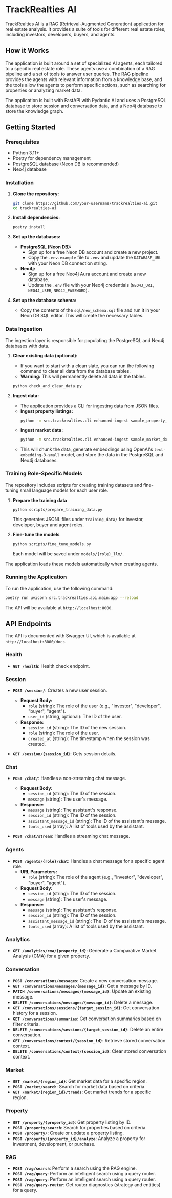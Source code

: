 # TrackRealties AI

TrackRealties AI is a RAG (Retrieval-Augmented Generation) application for real estate analysis. It provides a suite of tools for different real estate roles, including investors, developers, buyers, and agents.

## How it Works

The application is built around a set of specialized AI agents, each tailored to a specific real estate role. These agents use a combination of a RAG pipeline and a set of tools to answer user queries. The RAG pipeline provides the agents with relevant information from a knowledge base, and the tools allow the agents to perform specific actions, such as searching for properties or analyzing market data.

The application is built with FastAPI with Pydantic AI and uses a PostgreSQL database to store session and conversation data, and a Neo4j database to store the knowledge graph.

## Getting Started

### Prerequisites

*   Python 3.11+
*   Poetry for dependency management
*   PostgreSQL database (Neon DB is recommended)
*   Neo4j database

### Installation

1.  **Clone the repository:**
    ```bash
    git clone https://github.com/your-username/trackrealties-ai.git
    cd trackrealties-ai
    ```

2.  **Install dependencies:**
    ```bash
    poetry install
    ```

3.  **Set up the databases:**
    *   **PostgreSQL (Neon DB):**
        *   Sign up for a free Neon DB account and create a new project.
        *   Copy the `.env.example` file to `.env` and update the `DATABASE_URL` with your Neon DB connection string.
    *   **Neo4j:**
        *   Sign up for a free Neo4j Aura account and create a new database.
        *   Update the `.env` file with your Neo4j credentials (`NEO4J_URI`, `NEO4J_USER`, `NEO4J_PASSWORD`).

4.  **Set up the database schema:**
    *   Copy the contents of the `sql/new_schema.sql` file and run it in your Neon DB SQL editor. This will create the necessary tables.

### Data Ingestion

The ingestion layer is responsible for populating the PostgreSQL and Neo4j databases with data.

1.  **Clear existing data (optional):**
    *   If you want to start with a clean slate, you can run the following command to clear all data from the database tables.
    *   **Warning:** This will permanently delete all data in the tables.
    ```bash
    python check_and_clear_data.py
    ```

2.  **Ingest data:**
    *   The application provides a CLI for ingesting data from JSON files.
    *   **Ingest property listings:**
        ```bash
        python -m src.trackrealties.cli enhanced-ingest sample_property_listings.json --data-type property
        ```
    *   **Ingest market data:**
        ```bash
        python -m src.trackrealties.cli enhanced-ingest sample_market_data.json --data-type market
        ```
    *   This will chunk the data, generate embeddings using OpenAI's `text-embedding-3-small` model, and store the data in the PostgreSQL and Neo4j databases.

### Training Role-Specific Models

The repository includes scripts for creating training datasets and fine-tuning small language models for each user role.

1. **Prepare the training data**
    ```bash
    python scripts/prepare_training_data.py
    ```
    This generates JSONL files under `training_data/` for investor, developer, buyer and agent roles.

2. **Fine-tune the models**
    ```bash
    python scripts/fine_tune_models.py
    ```
    Each model will be saved under `models/{role}_llm/`.

The application loads these models automatically when creating agents.


### Running the Application

To run the application, use the following command:

```bash
poetry run uvicorn src.trackrealties.api.main:app --reload
```

The API will be available at `http://localhost:8000`.

## API Endpoints

The API is documented with Swagger UI, which is available at `http://localhost:8000/docs`.

### Health

*   **`GET /health`**: Health check endpoint.

### Session

*   **`POST /session/`**: Creates a new user session.
    *   **Request Body:**
        *   `role` (string): The role of the user (e.g., "investor", "developer", "buyer", "agent").
        *   `user_id` (string, optional): The ID of the user.
    *   **Response:**
        *   `session_id` (string): The ID of the new session.
        *   `role` (string): The role of the user.
        *   `created_at` (string): The timestamp when the session was created.

*   **`GET /session/{session_id}`**: Gets session details.

### Chat

*   **`POST /chat/`**: Handles a non-streaming chat message.
    *   **Request Body:**
        *   `session_id` (string): The ID of the session.
        *   `message` (string): The user's message.
    *   **Response:**
        *   `message` (string): The assistant's response.
        *   `session_id` (string): The ID of the session.
        *   `assistant_message_id` (string): The ID of the assistant's message.
        *   `tools_used` (array): A list of tools used by the assistant.

*   **`POST /chat/stream`**: Handles a streaming chat message.

### Agents

*   **`POST /agents/{role}/chat`**: Handles a chat message for a specific agent role.
    *   **URL Parameters:**
        *   `role` (string): The role of the agent (e.g., "investor", "developer", "buyer", "agent").
    *   **Request Body:**
        *   `session_id` (string): The ID of the session.
        *   `message` (string): The user's message.
    *   **Response:**
        *   `message` (string): The assistant's response.
        *   `session_id` (string): The ID of the session.
        *   `assistant_message_id` (string): The ID of the assistant's message.
        *   `tools_used` (array): A list of tools used by the assistant.

### Analytics

*   **`GET /analytics/cma/{property_id}`**: Generate a Comparative Market Analysis (CMA) for a given property.

### Conversation

*   **`POST /conversations/messages`**: Create a new conversation message.
*   **`GET /conversations/messages/{message_id}`**: Get a message by ID.
*   **`PATCH /conversations/messages/{message_id}`**: Update an existing message.
*   **`DELETE /conversations/messages/{message_id}`**: Delete a message.
*   **`GET /conversations/sessions/{target_session_id}`**: Get conversation history for a session.
*   **`GET /conversations/summaries`**: Get conversation summaries based on filter criteria.
*   **`DELETE /conversations/sessions/{target_session_id}`**: Delete an entire conversation.
*   **`GET /conversations/context/{session_id}`**: Retrieve stored conversation context.
*   **`DELETE /conversations/context/{session_id}`**: Clear stored conversation context.


### Market

*   **`GET /market/{region_id}`**: Get market data for a specific region.
*   **`POST /market/search`**: Search for market data based on criteria.
*   **`GET /market/{region_id}/trends`**: Get market trends for a specific region.

### Property

*   **`GET /property/{property_id}`**: Get property listing by ID.
*   **`POST /property/search`**: Search for properties based on criteria.
*   **`POST /property/`**: Create or update a property listing.
*   **`POST /property/{property_id}/analyze`**: Analyze a property for investment, development, or purchase.

### RAG

*   **`POST /rag/search`**: Perform a search using the RAG engine.
*   **`POST /rag/query`**: Perform an intelligent search using a query router.
*   **`POST /rag/query`**: Perform an intelligent search using a query router.
*   **`POST /rag/query-router`**: Get router diagnostics (strategy and entities) for a query.

